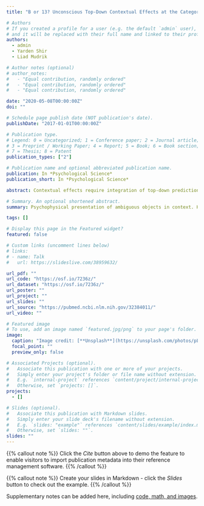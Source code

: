 ```yaml
---
title: "B or 13? Unconscious Top-Down Contextual Effects at the Categorical but Not the Lexical Level"

# Authors
# If you created a profile for a user (e.g. the default `admin` user), write the username (folder name) here
# and it will be replaced with their full name and linked to their profile.
authors:
  - admin
  - Yarden Shir
  - Liad Mudrik

# Author notes (optional)
# author_notes:
#   - "Equal contribution, randomly ordered"
#   - "Equal contribution, randomly ordered"
#   - "Equal contribution, randomly ordered"

date: "2020-05-08T00:00:00Z"
doi: ""

# Schedule page publish date (NOT publication's date).
publishDate: "2017-01-01T00:00:00Z"

# Publication type.
# Legend: 0 = Uncategorized; 1 = Conference paper; 2 = Journal article;
# 3 = Preprint / Working Paper; 4 = Report; 5 = Book; 6 = Book section;
# 7 = Thesis; 8 = Patent
publication_types: ["2"]

# Publication name and optional abbreviated publication name.
publication: In *Psychological Science*
publication_short: In *Psychological Science*

abstract: Contextual effects require integration of top-down predictions and bottom-up visual information. Given the widely assumed link between integration and consciousness, we asked whether contextual effects require consciousness. In two experiments (total N = 60), an ambiguous stimulus (which could be read as either B or 13) was presented alongside masked numbers (12 and 14) or letters (A and C). Context biased stimulus classification when it was consciously and unconsciously perceived. However, unconsciously perceived contexts evoked smaller effects. This finding was replicated and generalized into another language in a further experiment (N = 46) using a different set of stimuli, strengthening the claim that symbolic contextual effects can occur without awareness. Moreover, four experiments (total N = 160) suggested that these unconscious effects might be limited to the categorical level (numbers context vs. letters context) and do not extend to the lexical level (words context vs. nonwords context). Taken together, our results suggest that although consciousness may not be necessary for effects that require simple integration or none at all, it is nevertheless required for integration over larger semantic windows.

# Summary. An optional shortened abstract.
summary: Psychophysical presentation of ambiguous objects in context. Hierarchical Bayesian GLM and meta-analysis of subjects' judgments.

tags: []

# Display this page in the Featured widget?
featured: false

# Custom links (uncomment lines below)
# links:
# - name: Talk
#   url: https://slideslive.com/38959632/

url_pdf: ""
url_code: "https://osf.io/7236z/"
url_dataset: "https://osf.io/7236z/"
url_poster: ""
url_project: ""
url_slides: ""
url_source: "https://pubmed.ncbi.nlm.nih.gov/32384011/"
url_video: ""

# Featured image
# To use, add an image named `featured.jpg/png` to your page's folder.
image:
  caption: "Image credit: [**Unsplash**](https://unsplash.com/photos/pLCdAaMFLTE)"
  focal_point: ""
  preview_only: false

# Associated Projects (optional).
#   Associate this publication with one or more of your projects.
#   Simply enter your project's folder or file name without extension.
#   E.g. `internal-project` references `content/project/internal-project/index.md`.
#   Otherwise, set `projects: []`.
projects:
  - []

# Slides (optional).
#   Associate this publication with Markdown slides.
#   Simply enter your slide deck's filename without extension.
#   E.g. `slides: "example"` references `content/slides/example/index.md`.
#   Otherwise, set `slides: ""`.
slides: ""
---
```


{{% callout note %}}
Click the _Cite_ button above to demo the feature to enable visitors to import publication metadata into their reference management software.
{{% /callout %}}

{{% callout note %}}
Create your slides in Markdown - click the _Slides_ button to check out the example.
{{% /callout %}}

Supplementary notes can be added here, including [code, math, and images](https://wowchemy.com/docs/writing-markdown-latex/).
